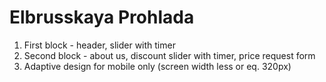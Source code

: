 # Elbrusskaya Prohlada

1) First block - header, slider with timer
2) Second block - about us, discount slider with timer, price request form
3) Adaptive design for mobile only (screen width less or eq. 320px)
